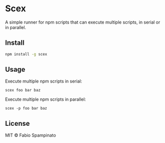 # Scex

A simple runner for npm scripts that can execute multiple scripts, in serial or in parallel.

## Install

```sh
npm install -g scex
```

## Usage

Execute multiple npm scripts in serial:

```
scex foo bar baz
```

Execute multiple npm scripts in parallel:

```
scex -p foo bar baz
```

## License

MIT © Fabio Spampinato
